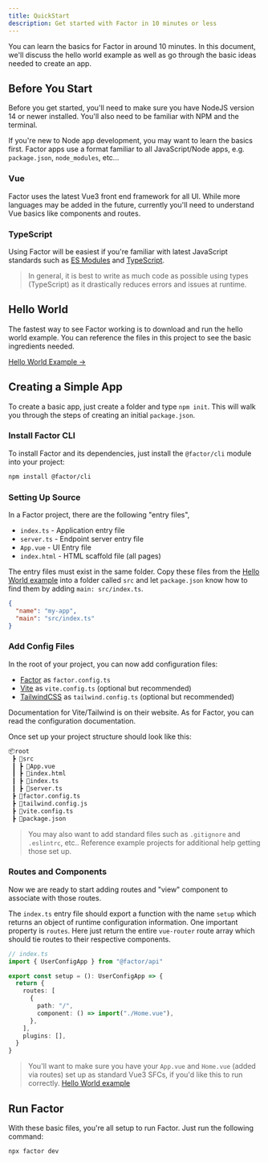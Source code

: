 ```yaml
---
title: QuickStart
description: Get started with Factor in 10 minutes or less
---
```


You can learn the basics for Factor in around 10 minutes. In this document, we'll discuss the hello world example as well as go through the basic ideas needed to create an app.

## Before You Start

Before you get started, you'll need to make sure you have NodeJS version 14 or newer installed. You'll also need to be familiar with NPM and the terminal.

If you're new to Node app development, you may want to learn the basics first. Factor apps use a format familiar to all JavaScript/Node apps, e.g. `package.json`, `node_modules`, etc...

### Vue

Factor uses the latest Vue3 front end framework for all UI. While more languages may be added in the future, currently you'll need to understand Vue basics like components and routes.

### TypeScript

Using Factor will be easiest if you're familiar with latest JavaScript standards such as [ES Modules](https://developer.mozilla.org/en-US/docs/Web/JavaScript/Guide/Modules) and [TypeScript](https://www.typescriptlang.org/).

> In general, it is best to write as much code as possible using types (TypeScript) as it drastically reduces errors and issues at runtime.

## Hello World

The fastest way to see Factor working is to download and run the hello world example. You can reference the files in this project to see the basic ingredients needed.

[Hello World Example &rarr;](https://github.com/FactorJS/factor-hello-world)

## Creating a Simple App

To create a basic app, just create a folder and type `npm init`. This will walk you through the steps of creating an initial `package.json`.

### Install Factor CLI

To install Factor and its dependencies, just install the `@factor/cli` module into your project:

```bash
npm install @factor/cli
```

### Setting Up Source

In a Factor project, there are the following "entry files",

- `index.ts` - Application entry file
- `server.ts` - Endpoint server entry file
- `App.vue` - UI Entry file
- `index.html` - HTML scaffold file (all pages)

The entry files must exist in the same folder. Copy these files from the [Hello World example](https://github.com/FactorJS/factor-hello-world) into a folder called `src` and let `package.json` know how to find them by adding `main: src/index.ts`.

```json
{
  "name": "my-app",
  "main": "src/index.ts"
}
```

### Add Config Files

In the root of your project, you can now add configuration files:

- [Factor](https://www.factor.so) as `factor.config.ts`
- [Vite](https://vitejs.dev/) as `vite.config.ts` (optional but recommended)
- [TailwindCSS](https://tailwindcss.com/) as `tailwind.config.ts` (optional but recommended)

Documentation for Vite/Tailwind is on their website. As for Factor, you can read the configuration documentation.

Once set up your project structure should look like this:

```bash
📦root
 ┣ 📂src
 ┃ ┣ 📜App.vue
 ┃ ┣ 📜index.html
 ┃ ┣ 📜index.ts
 ┃ ┣ 📜server.ts
 ┣ 📜factor.config.ts
 ┣ 📜tailwind.config.js
 ┣ 📜vite.config.ts
 ┣ 📜package.json
```

> You may also want to add standard files such as `.gitignore` and `.eslintrc`, etc.. Reference example projects for additional help getting those set up.

### Routes and Components

Now we are ready to start adding routes and "view" component to associate with those routes.

The `index.ts` entry file should export a function with the name `setup` which returns an object of runtime configuration information. One important property is `routes`. Here just return the entire `vue-router` route array which should tie routes to their respective components.

```ts
// index.ts
import { UserConfigApp } from "@factor/api"

export const setup = (): UserConfigApp => {
  return {
    routes: [
      {
        path: "/",
        component: () => import("./Home.vue"),
      },
    ],
    plugins: [],
  }
}
```

> You'll want to make sure you have your `App.vue` and `Home.vue` (added via routes) set up as standard Vue3 SFCs, if you'd like this to run correctly. [Hello World example](https://github.com/FactorJS/factor-hello-world)

## Run Factor

With these basic files, you're all setup to run Factor. Just run the following command:

```bash
npx factor dev
```
